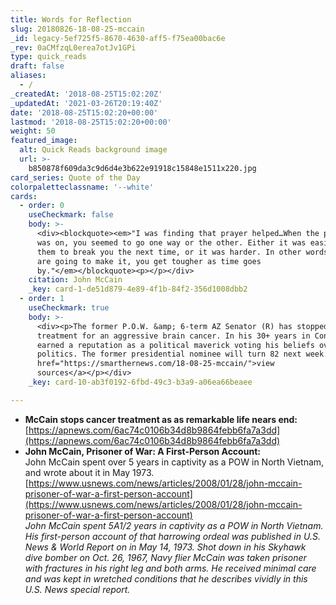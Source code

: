 ```yaml
---
title: Words for Reflection
slug: 20180826-18-08-25-mccain
_id: legacy-5ef725f5-8670-4630-aff5-f75ea00bac6e
_rev: 0aCMfzqL0erea7otJv1GPi
type: quick_reads
draft: false
aliases:
  - /
_createdAt: '2018-08-25T15:02:20Z'
_updatedAt: '2021-03-26T20:19:40Z'
date: '2018-08-25T15:02:20+00:00'
lastmod: '2018-08-25T15:02:20+00:00'
weight: 50
featured_image:
  alt: Quick Reads background image
  url: >-
    b850878f609da3c9d6d4e3b622e91918c15848e1511x220.jpg
card_series: Quote of the Day
colorpaletteclassname: '--white'
cards:
  - order: 0
    useCheckmark: false
    body: >-
      <div><blockquote><em>"I was finding that prayer helped…When the pressure
      was on, you seemed to go one way or the other. Either it was easier for
      them to break you the next time, or it was harder. In other words, if you
      are going to make it, you get tougher as time goes
      by."</em></blockquote><p></p></div>
    citation: John McCain
    _key: card-1-de51d879-4e89-4f1b-84f2-356d1008dbb2
  - order: 1
    useCheckmark: true
    body: >-
      <div><p>The former P.O.W. &amp; 6-term AZ Senator (R) has stopped
      treatment for an aggressive brain cancer. In his 30+ years in Congress, he
      earned a reputation as a political maverick voting his beliefs over
      politics. The former presidential nominee will turn 82 next week.</p><p><a
      href="https://smarthernews.com/18-08-25-mccain/">view
      sources</a></p></div>
    _key: card-10-ab3f0192-6fbd-49c3-b3a9-a06ea66beaee

---
```

* **McCain stops cancer treatment as as remarkable life nears end:**  
[https://apnews.com/6ac74c0106b34d8b9864febb6fa7a3dd](https://apnews.com/6ac74c0106b34d8b9864febb6fa7a3dd)
* **John McCain, Prisoner of War: A First-Person Account:**  
John McCain spent over 5 years in captivity as a POW in North Vietnam, and wrote about it in May 1973.  
[https://www.usnews.com/news/articles/2008/01/28/john-mccain-prisoner-of-war-a-first-person-account](https://www.usnews.com/news/articles/2008/01/28/john-mccain-prisoner-of-war-a-first-person-account)  
_John McCain spent 5A1/2 years in captivity as a POW in North Vietnam. His first-person account of that harrowing ordeal was published in U.S. News & World Report on in May 14, 1973. Shot down in his Skyhawk dive bomber on Oct. 26, 1967, Navy flier McCain was taken prisoner with fractures in his right leg and both arms. He received minimal care and was kept in wretched conditions that he describes vividly in this U.S. News special report._